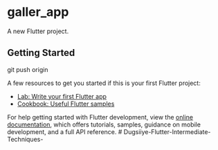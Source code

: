# galler_app

A new Flutter project.

## Getting Started

git push origin <new-branch-name>


A few resources to get you started if this is your first Flutter project:

- [Lab: Write your first Flutter app](https://docs.flutter.dev/get-started/codelab)
- [Cookbook: Useful Flutter samples](https://docs.flutter.dev/cookbook)

For help getting started with Flutter development, view the
[online documentation](https://docs.flutter.dev/), which offers tutorials,
samples, guidance on mobile development, and a full API reference.
#   D u g s i i y e - F l u t t e r - I n t e r m e d i a t e - T e c h n i q u e s - 
 
 
